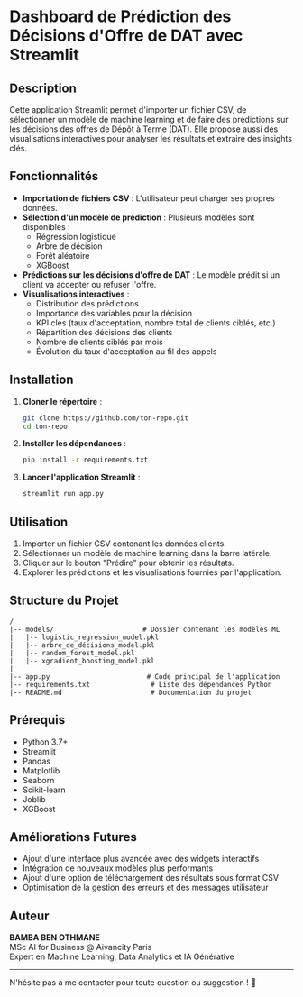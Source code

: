 # Dashboard de Prédiction des Décisions d'Offre de DAT avec Streamlit

## Description
Cette application Streamlit permet d'importer un fichier CSV, de sélectionner un modèle de machine learning et de faire des prédictions sur les décisions des offres de Dépôt à Terme (DAT). Elle propose aussi des visualisations interactives pour analyser les résultats et extraire des insights clés.

## Fonctionnalités
- **Importation de fichiers CSV** : L'utilisateur peut charger ses propres données.
- **Sélection d'un modèle de prédiction** : Plusieurs modèles sont disponibles :
  - Régression logistique
  - Arbre de décision
  - Forêt aléatoire
  - XGBoost
- **Prédictions sur les décisions d'offre de DAT** : Le modèle prédit si un client va accepter ou refuser l'offre.
- **Visualisations interactives** :
  - Distribution des prédictions
  - Importance des variables pour la décision
  - KPI clés (taux d'acceptation, nombre total de clients ciblés, etc.)
  - Répartition des décisions des clients
  - Nombre de clients ciblés par mois
  - Évolution du taux d'acceptation au fil des appels

## Installation
1. **Cloner le répertoire** :
   ```sh
   git clone https://github.com/ton-repo.git
   cd ton-repo
   ```

2. **Installer les dépendances** :
   ```sh
   pip install -r requirements.txt
   ```

3. **Lancer l'application Streamlit** :
   ```sh
   streamlit run app.py
   ```

## Utilisation
1. Importer un fichier CSV contenant les données clients.
2. Sélectionner un modèle de machine learning dans la barre latérale.
3. Cliquer sur le bouton "Prédire" pour obtenir les résultats.
4. Explorer les prédictions et les visualisations fournies par l'application.

## Structure du Projet
```
/
|-- models/                      # Dossier contenant les modèles ML
|   |-- logistic_regression_model.pkl
|   |-- arbre_de_décisions_model.pkl
|   |-- random_forest_model.pkl
|   |-- xgradient_boosting_model.pkl
|
|-- app.py                        # Code principal de l'application
|-- requirements.txt               # Liste des dépendances Python
|-- README.md                      # Documentation du projet
```

## Prérequis
- Python 3.7+
- Streamlit
- Pandas
- Matplotlib
- Seaborn
- Scikit-learn
- Joblib
- XGBoost

## Améliorations Futures
- Ajout d'une interface plus avancée avec des widgets interactifs
- Intégration de nouveaux modèles plus performants
- Ajout d'une option de téléchargement des résultats sous format CSV
- Optimisation de la gestion des erreurs et des messages utilisateur

## Auteur
**BAMBA BEN OTHMANE**  
MSc AI for Business @ Aivancity Paris  
Expert en Machine Learning, Data Analytics et IA Générative

---
N'hésite pas à me contacter pour toute question ou suggestion ! 🚀

